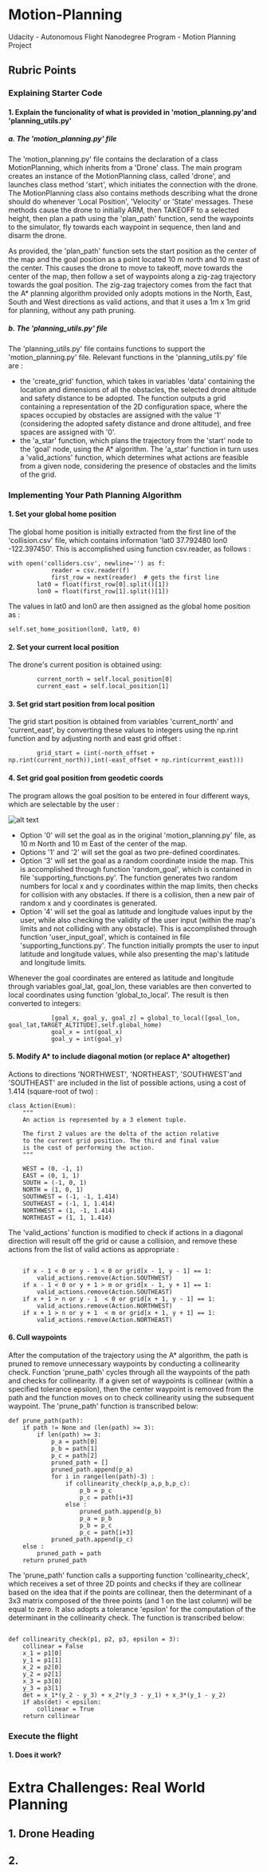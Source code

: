 # Motion-Planning
Udacity - Autonomous Flight Nanodegree Program - Motion Planning Project

## Rubric Points

### Explaining Starter Code

#### 1. Explain the funcionality of what is provided in 'motion_planning.py'and 'planning_utils.py'

##### a. The 'motion_planning.py' file

The 'motion_planning.py' file contains the declaration of a class MotionPlanning, which inherits from a 'Drone' class. The main program creates an instance of the MotionPlanning class, called 'drone', and launches class method 'start', which initiates the connection with the drone. The MotionPlanning class also contains methods describing what the drone should do whenever 'Local Position', 'Velocity' or 'State' messages. These methods cause the drone to initially ARM, then TAKEOFF to a selected height, then plan a path using the 'plan_path' function, send the waypoints to the simulator, fly towards each waypoint in sequence, then land and disarm the drone.

As provided, the 'plan_path' function sets the start position as the center of the map and the goal position as a point located 10 m north and 10 m east of the center. This causes the drone to move to takeoff, move towards the center of the map, then follow a set of waypoints along a zig-zag trajectory towards the goal position. The zig-zag trajectory comes from the fact that the A* planning algorithm provided only adopts motions in the North, East, South and West directions as valid actions, and that it uses a 1m x 1m grid for planning, without any path pruning.

##### b. The 'planning_utils.py' file

The 'planning_utils.py' file contains functions to support the 'motion_planning.py' file. Relevant functions in the 'planning_utils.py' file are :
- the 'create_grid' function, which takes in variables 'data' containing the location and dimensions of all the obstacles, the selected drone altitude and safety distance to be adopted. The function outputs a grid containing a representation of the 2D configuration space, where the spaces occupied by obstacles are assigned with the value '1' (considering the adopted safety distance and drone altitude), and free spaces are assigned with '0'.
- the 'a_star' function, which plans the trajectory from the 'start' node to the 'goal' node, using the A* algorithm. The 'a_star' function in turn uses a 'valid_actions' function, which determines what actions are feasible from a given node, considering the presence of obstacles and the limits of the  grid. 


### Implementing Your Path Planning Algorithm

#### 1. Set your global home position

The global home position is initially extracted from the first line of the 'collision.csv' file, which contains information 'lat0 37.792480 lon0 -122.397450'. This is accomplished using function csv.reader, as follows :

```
with open('colliders.csv', newline='') as f:
            reader = csv.reader(f)
            first_row = next(reader)  # gets the first line
        lat0 = float(first_row[0].split()[1])
        lon0 = float(first_row[1].split()[1])
```        

The values in lat0 and lon0 are then assigned as the global home position as :

```self.set_home_position(lon0, lat0, 0)```

#### 2. Set your current local position

The drone's current position is obtained using:

```
        current_north = self.local_position[0]
        current_east = self.local_position[1]
```

#### 3. Set grid start position from local position

The grid start position is obtained from variables 'current_north' and 'current_east', by converting these values to integers using the np.rint function and by adjusting north and east grid offset :

```
        grid_start = (int(-north_offset + np.rint(current_north)),int(-east_offset + np.rint(current_east)))
```

#### 4. Set grid goal position from geodetic coords

The program allows the goal position to be entered in four different ways, which are selectable by the user :

![alt text][figure]

[figure]: https://github.com/pedropaim/Motion-Planning/blob/main/Figure_01.png "Goal Selection Menu"

* Option '0' will set the goal as in the original 'motion_planning.py' file, as 10 m North and 10 m East of the center of the map.
* Options '1' and '2' will set the goal as two pre-defined coordinates.
* Option '3' will set the goal as a random coordinate inside the map. This is accomplished through function 'random_goal', which is contained in file 'supporting_functions.py'. The function generates two random numbers for local x and y coordinates within the map limits, then checks for collision with any obstacles. If there is a collision, then a new pair of random x and y coordinates is generated.
* Option '4' will set the goal as latitude and longitude values input by the user, while also checking the validity of the user input (within the map's limits and not colliding with any obstacle). This is accomplished through function 'user_input_goal', which is contained in file 'supporting_functions.py'. The function initially prompts the user to input latitude and longitude values, while also presenting the map's latitude and longitude limits.  

Whenever the goal coordinates are entered as latitude and longitude through variables goal_lat, goal_lon, these variables are then converted to local coordinates using function 'global_to_local'. The result is then converted to integers:

```
            [goal_x, goal_y, goal_z] = global_to_local([goal_lon, goal_lat,TARGET_ALTITUDE],self.global_home)
            goal_x = int(goal_x)
            goal_y = int(goal_y)
```

#### 5. Modify A* to include diagonal motion (or replace A* altogether)

Actions to directions 'NORTHWEST', 'NORTHEAST', 'SOUTHWEST'and 'SOUTHEAST' are included in the list of possible actions, using a cost of 1.414 (square-root of two) :

```
class Action(Enum):
    """
    An action is represented by a 3 element tuple.

    The first 2 values are the delta of the action relative
    to the current grid position. The third and final value
    is the cost of performing the action.
    """

    WEST = (0, -1, 1)
    EAST = (0, 1, 1)
    SOUTH = (-1, 0, 1)
    NORTH = (1, 0, 1)
    SOUTHWEST = (-1, -1, 1.414)
    SOUTHEAST = (-1, 1, 1.414)
    NORTHWEST = (1, -1, 1.414)
    NORTHEAST = (1, 1, 1.414)

```

The 'valid_actions' function is modified to check if actions in a diagonal direction will result off the grid or cause a collision, and remove these actions from the list of valid actions as appropriate :

```

    if x - 1 < 0 or y - 1 < 0 or grid[x - 1, y - 1] == 1:
        valid_actions.remove(Action.SOUTHWEST)
    if x - 1 < 0 or y + 1 > m or grid[x - 1, y + 1] == 1:
        valid_actions.remove(Action.SOUTHEAST)
    if x + 1 > n or y - 1  < 0 or grid[x + 1, y - 1] == 1:
        valid_actions.remove(Action.NORTHWEST)
    if x + 1 > n or y + 1  < m or grid[x + 1, y + 1] == 1:
        valid_actions.remove(Action.NORTHEAST)

``` 


#### 6. Cull waypoints

After the computation of the trajectory using the A* algorithm, the path is pruned to remove unnecessary waypoints by conducting a collinearity check. Function 'prune_path' cycles through all the waypoints of the path and checks for collinearity. If a given set of waypoints is collinear (within a specified tolerance epsilon), then the center waypoint is removed from the path and the function moves on to check collinearity using the subsequent waypoint. The 'prune_path' function is transcribed below: 

```
def prune_path(path):
    if path != None and (len(path) >= 3):
        if len(path) >= 3:
            p_a = path[0]
            p_b = path[1]
            p_c = path[2]
            pruned_path = []
            pruned_path.append(p_a)
            for i in range(len(path)-3) :
                if collinearity_check(p_a,p_b,p_c):
                    p_b = p_c
                    p_c = path[i+3]
                else :
                    pruned_path.append(p_b)
                    p_a = p_b
                    p_b = p_c
                    p_c = path[i+3]
            pruned_path.append(p_c)
    else :
        pruned_path = path
    return pruned_path
```


The 'prune_path' function calls a supporting function 'collinearity_check', which receives a set of three 2D points and checks if they are collinear based on the idea that if the points are collinear, then the determinant of a 3x3 matrix composed of the three points (and 1 on the last column) will be equal to zero. It also adopts a tolerance 'epsilon' for the computation of the determinant in the collinearity check. The function is transcribed below:

```

def collinearity_check(p1, p2, p3, epsilon = 3):
    collinear = False
    x_1 = p1[0]
    y_1 = p1[1]
    x_2 = p2[0]
    y_2 = p2[1]
    x_3 = p3[0]
    y_3 = p3[1]
    det = x_1*(y_2 - y_3) + x_2*(y_3 - y_1) + x_3*(y_1 - y_2)
    if abs(det) < epsilon:
        collinear = True
    return collinear

```


### Execute the flight

#### 1. Does it work?

# Extra Challenges: Real World Planning

## 1. Drone Heading



## 2. 
